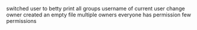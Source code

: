 switched user to betty
print all groups
username of current user
change owner
created an empty file
multiple owners
everyone has permission
few permissions
